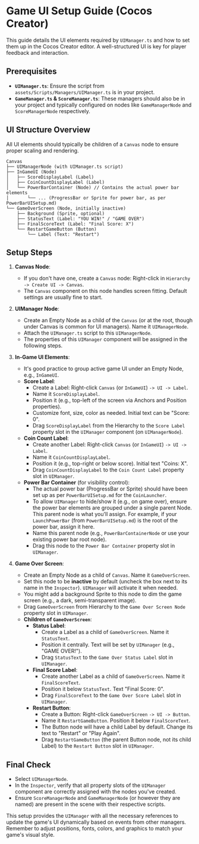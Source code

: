 # Game UI Setup Guide (Cocos Creator)

This guide details the UI elements required by `UIManager.ts` and how to set them up in the Cocos Creator editor. A well-structured UI is key for player feedback and interaction.

## Prerequisites

*   **`UIManager.ts`**: Ensure the script from `assets/Scripts/Managers/UIManager.ts` is in your project.
*   **`GameManager.ts` & `ScoreManager.ts`**: These managers should also be in your project and typically configured on nodes like `GameManagerNode` and `ScoreManagerNode` respectively.

## UI Structure Overview

All UI elements should typically be children of a `Canvas` node to ensure proper scaling and rendering.

```
Canvas
├── UIManagerNode (with UIManager.ts script)
├── InGameUI (Node)
│   ├── ScoreDisplayLabel (Label)
│   ├── CoinCountDisplayLabel (Label)
│   └── PowerBarContainer (Node) // Contains the actual power bar elements
│       └── ... (ProgressBar or Sprite for power bar, as per PowerBarUISetup.md)
└── GameOverScreen (Node, initially inactive)
    ├── Background (Sprite, optional)
    ├── StatusText (Label: "YOU WIN!" / "GAME OVER")
    ├── FinalScoreText (Label: "Final Score: X")
    └── RestartGameButton (Button)
        └── Label (Text: "Restart")
```

## Setup Steps

1.  **Canvas Node**:
    *   If you don't have one, create a `Canvas` node: Right-click in `Hierarchy -> Create UI -> Canvas`.
    *   The `Canvas` component on this node handles screen fitting. Default settings are usually fine to start.

2.  **UIManager Node**:
    *   Create an Empty Node as a child of the `Canvas` (or at the root, though under Canvas is common for UI managers). Name it `UIManagerNode`.
    *   Attach the `UIManager.ts` script to this `UIManagerNode`.
    *   The properties of this `UIManager` component will be assigned in the following steps.

3.  **In-Game UI Elements**:
    *   It's good practice to group active game UI under an Empty Node, e.g., `InGameUI`.
    *   **Score Label**:
        *   Create a Label: Right-click `Canvas` (or `InGameUI`) `-> UI -> Label`.
        *   Name it `ScoreDisplayLabel`.
        *   Position it (e.g., top-left of the screen via Anchors and Position properties).
        *   Customize font, size, color as needed. Initial text can be "Score: 0".
        *   Drag `ScoreDisplayLabel` from the Hierarchy to the `Score Label` property slot in the `UIManager` component (on `UIManagerNode`).
    *   **Coin Count Label**:
        *   Create another Label: Right-click `Canvas` (or `InGameUI`) `-> UI -> Label`.
        *   Name it `CoinCountDisplayLabel`.
        *   Position it (e.g., top-right or below score). Initial text "Coins: X".
        *   Drag `CoinCountDisplayLabel` to the `Coin Count Label` property slot in `UIManager`.
    *   **Power Bar Container** (for visibility control):
        *   The actual power bar (ProgressBar or Sprite) should have been set up as per `PowerBarUISetup.md` for the `CoinLauncher`.
        *   To allow `UIManager` to hide/show it (e.g., on game over), ensure the power bar elements are grouped under a single parent Node. This parent node is what you'll assign. For example, if your `LaunchPowerBar` (from `PowerBarUISetup.md`) is the root of the power bar, assign it here.
        *   Name this parent node (e.g., `PowerBarContainerNode` or use your existing power bar root node).
        *   Drag this node to the `Power Bar Container` property slot in `UIManager`.

4.  **Game Over Screen**:
    *   Create an Empty Node as a child of `Canvas`. Name it `GameOverScreen`.
    *   Set this node to be **inactive** by default (uncheck the box next to its name in the `Inspector`). `UIManager` will activate it when needed.
    *   You might add a background Sprite to this node to dim the game screen (e.g., a dark, semi-transparent image).
    *   Drag `GameOverScreen` from Hierarchy to the `Game Over Screen Node` property slot in `UIManager`.
    *   **Children of `GameOverScreen`**:
        *   **Status Label**:
            *   Create a Label as a child of `GameOverScreen`. Name it `StatusText`.
            *   Position it centrally. Text will be set by `UIManager` (e.g., "GAME OVER!").
            *   Drag `StatusText` to the `Game Over Status Label` slot in `UIManager`.
        *   **Final Score Label**:
            *   Create another Label as a child of `GameOverScreen`. Name it `FinalScoreText`.
            *   Position it below `StatusText`. Text "Final Score: 0".
            *   Drag `FinalScoreText` to the `Game Over Score Label` slot in `UIManager`.
        *   **Restart Button**:
            *   Create a Button: Right-click `GameOverScreen` `-> UI -> Button`.
            *   Name it `RestartGameButton`. Position it below `FinalScoreText`.
            *   The Button node will have a child Label by default. Change its text to "Restart" or "Play Again".
            *   Drag `RestartGameButton` (the parent Button node, not its child Label) to the `Restart Button` slot in `UIManager`.

## Final Check

*   Select `UIManagerNode`.
*   In the `Inspector`, verify that all property slots of the `UIManager` component are correctly assigned with the nodes you've created.
*   Ensure `ScoreManagerNode` and `GameManagerNode` (or however they are named) are present in the scene with their respective scripts.

This setup provides the `UIManager` with all the necessary references to update the game's UI dynamically based on events from other managers. Remember to adjust positions, fonts, colors, and graphics to match your game's visual style.
